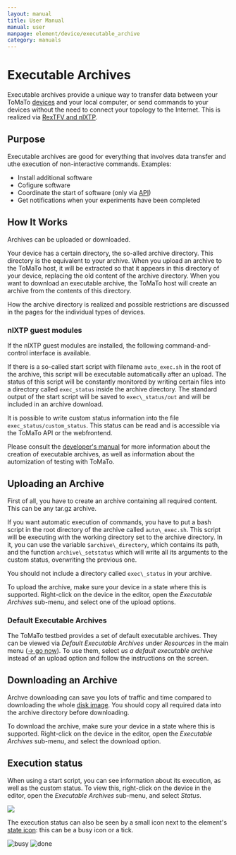 ```yaml
---
layout: manual
title: User Manual
manual: user
manpage: element/device/executable_archive
category: manuals
---
```


# Executable Archives

Executable archives provide a unique way to transfer data between your ToMaTo [devices](..) and your local computer, or send commands to your devices without the need to connect your topology to the Internet. This is realized via [RexTFV and nlXTP](/about/publications/2014_A_networkless_data_exchange_and_control_mechanism_for_virtual_testbed_devices_TridentCom.pdf).


## Purpose

Executable archives are good for everything that involves data transfer and uthe execution of non-interactive commands. Examples:

* Install additional software
* Cofigure software
* Coordinate the start of software (only via [API](../../../api))
* Get notifications when your experiments have been completed


## How It Works

Archives can be uploaded or downloaded.

Your device has a certain directory, the so-alled archive directory. This directory is the equivalent to your archive. When you upload an archive to the ToMaTo host, it will be extracted so that it appears in this directory of your device, replacing the old content of the archive directory. When you want to download an executable archive, the ToMaTo host will create an archive from the contents of this directory.

How the archive directory is realized and possible restrictions are discussed in the pages for the individual types of devices.

### nlXTP guest modules

If the nlXTP guest modules are installed, the following command-and-control interface is available.

If there is a so-called start script with filename `auto_exec.sh` in the root of the archive, this script will be executable automatically after an upload. The status of this script will be constantly monitored by writing certain files into a directory called `exec_status` inside the archive directory. The standard output of the start script will be saved to `exec\_status/out` and will be included in an archive download.

It is possible to write custom status information into the file `exec_status/custom_status`. This status can be read and is accessible via the ToMaTo API or the webfrontend.

Please consult the [developer's manual](/manuals/dev) for more information about the creation of executable archives, as well as information about the automization of testing with ToMaTo.


## <a name="upload"></a>Uploading an Archive

First of all, you have to create an archive containing all required content. This can be any tar.gz archive.

If you want automatic execution of commands, you have to put a bash script in the root directory of the archive called `auto\_exec.sh`. This script will be executing with the working directory set to the archive directory. In it, you can use the variable `$archive\_directory`, which contains its path, and the function `archive\_setstatus` which will write all its arguments to the custom status, overwriting the previous one.

You should not include a directory called `exec\_status` in your archive.

To upload the archive, make sure your device in a state where this is supported. Right-click on the device in the editor, open the _Executable Archives_ sub-menu, and select one of the upload options.

### Default Executable Archives

The ToMaTo testbed provides a set of default executable archives. They can be viewed via _Default Executable Archives_ under _Resources_ in the main menu ([→ go now](https://master.tomato-lab.org/web_resources/executable_archive/)). To use them, select _us a default executable archive_ instead of an upload option and follow the instructions on the screen.

## <a name="download"></a>Downloading an Archive

Archve downloading can save you lots of traffic and time compared to downloading the whole [disk image](../image). You should copy all required data into the archive directory before downloading.

To download the archive, make sure your device in a state where this is supported. Right-click on the device in the editor, open the _Executable Archives_ sub-menu, and select the download option.

## Execution status

When using a start script, you can see information about its execution, as well as the custom status. To view this, right-click on the device in the editor, open the _Executable Archives_ sub-menu, and select _Status_.

![](../../../img/executable_archive_status.png)

The execution status can also be seen by a small icon next to the element's [state icon](../..#state): this can be a busy icon or a tick. 

![busy](../../../img/executable_archive_element_busy.png) ![done](../../../img/executable_archive_element_done.png)
